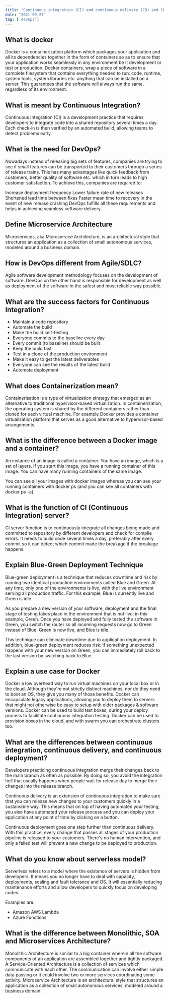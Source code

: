```yaml
---
title: "Continuous integration (CI) and continuous delivery (CD) and SRE"
date: "2021-09-23"
tag: ['devops']
---
```


## What is docker
Docker is a containerization platform which packages your application and all its dependencies together in the form of containers so as to ensure that your application works seamlessly in any environment be it development or test or production.
Docker containers, wrap a piece of software in a complete filesystem that contains everything needed to run: code, runtime, system tools, system libraries etc. anything that can be installed on a server.
This guarantees that the software will always run the same, regardless of its environment.

## What is meant by Continuous Integration?
Continuous Integration (CI) is a development practice that requires developers to integrate code into a shared repository several times a day. Each check-in is then verified by an automated build, allowing teams to detect problems early.

## What is the need for DevOps?
Nowadays instead of releasing big sets of features, companies are trying to see if small features can be transported to their customers through a series of release trains. This has many advantages like quick feedback from customers, better quality of software etc. which in turn leads to high customer satisfaction. To achieve this, companies are required to:

Increase deployment frequency
Lower failure rate of new releases
Shortened lead time between fixes
Faster mean time to recovery in the event of new release crashing
DevOps fulfills all these requirements and helps in achieving seamless software delivery. 

## Define Microservice Architecture
Microservices, aka Microservice Architecture, is an architectural style that structures an application as a collection of small autonomous services, modeled around a business domain.

## How is DevOps different from Agile/SDLC?
Agile software development methodology focuses on the development of software.
DevOps on the other hand is responsible for development as well as deployment of the software in the safest and most reliable way possible.

## What are the success factors for Continuous Integration?
* Maintain a code repository
* Automate the build
* Make the build self-testing
* Everyone commits to the baseline every day
* Every commit (to baseline) should be built
* Keep the build fast
* Test in a clone of the production environment
* Make it easy to get the latest deliverables
* Everyone can see the results of the latest build
* Automate deployment

## What does Containerization mean?
Containerisation is a type of virtualization strategy that emerged as an alternative to traditional hypervisor-based virtualization.
In containerization, the operating system is shared by the different containers rather than cloned for each virtual machine. For example Docker provides a container virtualization platform that serves as a good alternative to hypervisor-based arrangements.

## What is the difference between a Docker image and a container?
An instance of an image is called a container. You have an image, which is a set of layers. If you start this image, you have a running container of this image. You can have many running containers of the same image.

You can see all your images with docker images whereas you can see your running containers with docker ps (and you can see all containers with docker ps -a).

## What is the function of CI (Continuous Integration) server?
CI server function is to continuously integrate all changes being made and committed to repository by different developers and check for compile errors. It needs to build code several times a day, preferably after every commit so it can detect which commit made the breakage if the breakage happens.

## Explain Blue-Green Deployment Technique
Blue-green deployment is a technique that reduces downtime and risk by running two identical production environments called Blue and Green. At any time, only one of the environments is live, with the live environment serving all production traffic. For this example, Blue is currently live and Green is idle.

As you prepare a new version of your software, deployment and the final stage of testing takes place in the environment that is not live: in this example, Green. Once you have deployed and fully tested the software in Green, you switch the router so all incoming requests now go to Green instead of Blue. Green is now live, and Blue is idle.

This technique can eliminate downtime due to application deployment. In addition, blue-green deployment reduces risk: if something unexpected happens with your new version on Green, you can immediately roll back to the last version by switching back to Blue.

## Explain a use case for Docker
Docker a low overhead way to run virtual machines on your local box or in the cloud. Although they're not strictly distinct machines, nor do they need to boot an OS, they give you many of those benefits.
Docker can encapsulate legacy applications, allowing you to deploy them to servers that might not otherwise be easy to setup with older packages & software versions.
Docker can be used to build test boxes, during your deploy process to facilitate continuous integration testing.
Docker can be used to provision boxes in the cloud, and with swarm you can orchestrate clusters too.

## What are the differences between continuous integration, continuous delivery, and continuous deployment?
Developers practicing continuous integration merge their changes back to the main branch as often as possible. By doing so, you avoid the integration hell that usually happens when people wait for release day to merge their changes into the release branch.

Continuous delivery is an extension of continuous integration to make sure that you can release new changes to your customers quickly in a sustainable way. This means that on top of having automated your testing, you also have automated your release process and you can deploy your application at any point of time by clicking on a button.

Continuous deployment goes one step further than continuous delivery. With this practice, every change that passes all stages of your production pipeline is released to your customers. There's no human intervention, and only a failed test will prevent a new change to be deployed to production.

## What do you know about serverless model?
Serverless refers to a model where the existence of servers is hidden from developers. It means you no longer have to deal with capacity, deployments, scaling and fault tolerance and OS. It will essentially reducing maintenance efforts and allow developers to quickly focus on developing codes.

Examples are:

* Amazon AWS Lambda
* Azure Functions

## What is the difference between Monolithic, SOA and Microservices Architecture?
Monolithic Architecture is similar to a big container wherein all the software components of an application are assembled together and tightly packaged.
A Service-Oriented Architecture is a collection of services which communicate with each other. The communication can involve either simple data passing or it could involve two or more services coordinating some activity.
Microservice Architecture is an architectural style that structures an application as a collection of small autonomous services, modeled around a business domain.

